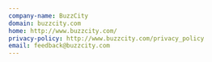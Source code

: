```yaml
---
company-name: BuzzCity
domain: buzzcity.com
home: http://www.buzzcity.com/
privacy-policy: http://www.buzzcity.com/privacy_policy
email: feedback@buzzcity.com
---
```




